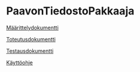 # PaavonTiedostoPakkaaja

[Määrittelydokumentti](https://github.com/Pate1337/PaavonTiedostoPakkaaja/blob/master/documentation/maarittelydokumentti.md)

[Toteutusdokumentti](https://github.com/Pate1337/PaavonTiedostoPakkaaja/blob/master/documentation/toteutusdokumentti.md)

[Testausdokumentti](https://github.com/Pate1337/PaavonTiedostoPakkaaja/blob/master/documentation/testausdokumentti.md)

[Käyttöohje](https://github.com/Pate1337/PaavonTiedostoPakkaaja/blob/master/documentation/kayttoohje.md)
